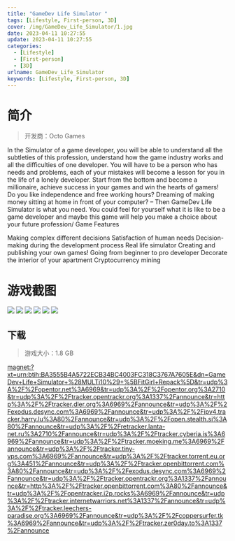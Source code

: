 ```yaml
---
title: "GameDev Life Simulator "
tags: [Lifestyle, First-person, 3D]
cover: /img/GameDev_Life_Simulator/1.jpg
date: 2023-04-11 10:27:55
update: 2023-04-11 10:27:55
categories: 
  - [Lifestyle]
  - [First-person]
  - [3D]
urlname: GameDev_Life_Simulator
keywords: [Lifestyle, First-person, 3D]
---
```

# 简介

> 开发商：Octo Games

In the Simulator of a game developer, you will be able to understand all the subtleties of this profession, understand how the game industry works and all the difficulties of one developer.
You will have to be a person who has needs and problems, each of your mistakes will become a lesson for you in the life of a lonely developer.
Start from the bottom and become a millionaire, achieve success in your games and win the hearts of gamers!
Do you like independence and free working hours? Dreaming of making money sitting at home in front of your computer? – Then GameDev Life Simulator is what you need. You could feel for yourself what it is like to be a game developer and maybe this game will help you make a choice about your future profession/
Game Features

Making complex different decisions
Satisfaction of human needs
Decision-making during the development process
Real life simulator
Creating and publishing your own games!
Going from beginner to pro developer
Decorate the interior of your apartment
Cryptocurrency mining

# 游戏截图

![](/img/GameDev_Life_Simulator/2.jpg)
![](/img/GameDev_Life_Simulator/3.jpg)
![](/img/GameDev_Life_Simulator/4.jpg)
![](/img/GameDev_Life_Simulator/5.jpg)
![](/img/GameDev_Life_Simulator/6.jpg)
![](/img/GameDev_Life_Simulator/7.jpg)


## 下载

> 游戏大小：1.8 GB

[magnet:?xt=urn:btih:BA3555B4A5722ECB34BC4003FC318C3767A7605E&amp;dn=GameDev+Life+Simulator+%28MULTi10%29+%5BFitGirl+Repack%5D&amp;tr=udp%3A%2F%2Fopentor.net%3A6969&amp;tr=udp%3A%2F%2Fopentor.org%3A2710&amp;tr=udp%3A%2F%2Ftracker.opentrackr.org%3A1337%2Fannounce&amp;tr=http%3A%2F%2Ftracker.dler.org%3A6969%2Fannounce&amp;tr=udp%3A%2F%2Fexodus.desync.com%3A6969%2Fannounce&amp;tr=udp%3A%2F%2Fipv4.tracker.harry.lu%3A80%2Fannounce&amp;tr=udp%3A%2F%2Fopen.stealth.si%3A80%2Fannounce&amp;tr=udp%3A%2F%2Fretracker.lanta-net.ru%3A2710%2Fannounce&amp;tr=udp%3A%2F%2Ftracker.cyberia.is%3A6969%2Fannounce&amp;tr=udp%3A%2F%2Ftracker.moeking.me%3A6969%2Fannounce&amp;tr=udp%3A%2F%2Ftracker.tiny-vps.com%3A6969%2Fannounce&amp;tr=udp%3A%2F%2Ftracker.torrent.eu.org%3A451%2Fannounce&amp;tr=udp%3A%2F%2Ftracker.openbittorrent.com%3A80%2Fannounce&amp;tr=udp%3A%2F%2Fexodus.desync.com%3A6969%2Fannounce&amp;tr=udp%3A%2F%2Ftracker.opentrackr.org%3A1337%2Fannounce&amp;tr=http%3A%2F%2Ftracker.openbittorrent.com%3A80%2Fannounce&amp;tr=udp%3A%2F%2Fopentracker.i2p.rocks%3A6969%2Fannounce&amp;tr=udp%3A%2F%2Ftracker.internetwarriors.net%3A1337%2Fannounce&amp;tr=udp%3A%2F%2Ftracker.leechers-paradise.org%3A6969%2Fannounce&amp;tr=udp%3A%2F%2Fcoppersurfer.tk%3A6969%2Fannounce&amp;tr=udp%3A%2F%2Ftracker.zer0day.to%3A1337%2Fannounce](magnet:?xt=urn:btih:BA3555B4A5722ECB34BC4003FC318C3767A7605E&amp;dn=GameDev+Life+Simulator+%28MULTi10%29+%5BFitGirl+Repack%5D&amp;tr=udp%3A%2F%2Fopentor.net%3A6969&amp;tr=udp%3A%2F%2Fopentor.org%3A2710&amp;tr=udp%3A%2F%2Ftracker.opentrackr.org%3A1337%2Fannounce&amp;tr=http%3A%2F%2Ftracker.dler.org%3A6969%2Fannounce&amp;tr=udp%3A%2F%2Fexodus.desync.com%3A6969%2Fannounce&amp;tr=udp%3A%2F%2Fipv4.tracker.harry.lu%3A80%2Fannounce&amp;tr=udp%3A%2F%2Fopen.stealth.si%3A80%2Fannounce&amp;tr=udp%3A%2F%2Fretracker.lanta-net.ru%3A2710%2Fannounce&amp;tr=udp%3A%2F%2Ftracker.cyberia.is%3A6969%2Fannounce&amp;tr=udp%3A%2F%2Ftracker.moeking.me%3A6969%2Fannounce&amp;tr=udp%3A%2F%2Ftracker.tiny-vps.com%3A6969%2Fannounce&amp;tr=udp%3A%2F%2Ftracker.torrent.eu.org%3A451%2Fannounce&amp;tr=udp%3A%2F%2Ftracker.openbittorrent.com%3A80%2Fannounce&amp;tr=udp%3A%2F%2Fexodus.desync.com%3A6969%2Fannounce&amp;tr=udp%3A%2F%2Ftracker.opentrackr.org%3A1337%2Fannounce&amp;tr=http%3A%2F%2Ftracker.openbittorrent.com%3A80%2Fannounce&amp;tr=udp%3A%2F%2Fopentracker.i2p.rocks%3A6969%2Fannounce&amp;tr=udp%3A%2F%2Ftracker.internetwarriors.net%3A1337%2Fannounce&amp;tr=udp%3A%2F%2Ftracker.leechers-paradise.org%3A6969%2Fannounce&amp;tr=udp%3A%2F%2Fcoppersurfer.tk%3A6969%2Fannounce&amp;tr=udp%3A%2F%2Ftracker.zer0day.to%3A1337%2Fannounce)